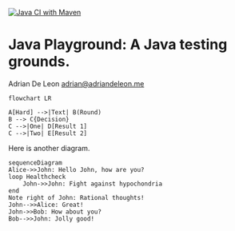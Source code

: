 [![Java CI with Maven](https://github.com/adriandeleon/java-playground/actions/workflows/maven.yml/badge.svg)](https://github.com/adriandeleon/java-playground/actions/workflows/maven.yml)

# Java Playground: A Java testing grounds.

Adrian De Leon <adrian@adriandeleon.me>


```mermaid
flowchart LR

A[Hard] -->|Text| B(Round)
B --> C{Decision}
C -->|One| D[Result 1]
C -->|Two| E[Result 2]

```
Here is another diagram.

```mermaid
sequenceDiagram
Alice->>John: Hello John, how are you?
loop Healthcheck
    John->>John: Fight against hypochondria
end
Note right of John: Rational thoughts!
John-->>Alice: Great!
John->>Bob: How about you?
Bob-->>John: Jolly good!

```



